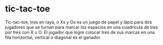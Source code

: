 # tic-tac-toe 
Tic-tac-toe, tres en raya, o Xs y Os es un juego de papel y lápiz para dos jugadores que se turnan para marcar los espacios en una cuadrícula de tres por tres con X u O. El jugador que logre colocar tres de sus marcas en una fila horizontal, vertical o diagonal es el ganador.
